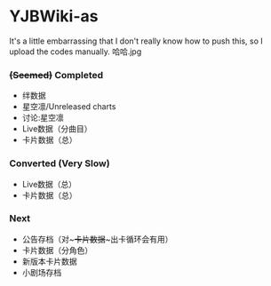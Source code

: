 # YJBWiki-as

It's a little embarrassing that I don't really know how to push this, so I upload the codes manually. 哈哈.jpg

### ~~(Seemed)~~ Completed

* 绊数据
* 星空凛/Unreleased charts
* 讨论:星空凛
* Live数据（分曲目）
* 卡片数据（总）

### Converted (Very Slow)

* Live数据（总）
* 卡片数据（总）

### Next

* 公告存档（对~~~卡片数据~~~出卡循环会有用）
* 卡片数据（分角色）
* 新版本卡片数据
* 小剧场存档
